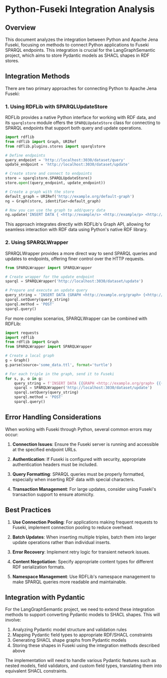 # Python-Fuseki Integration Analysis

## Overview

This document analyzes the integration between Python and Apache Jena Fuseki, focusing on methods to connect Python applications to Fuseki SPARQL endpoints. This integration is crucial for the LangGraphSemantic project, which aims to store Pydantic models as SHACL shapes in RDF stores.

## Integration Methods

There are two primary approaches for connecting Python to Apache Jena Fuseki:

### 1. Using RDFLib with SPARQLUpdateStore

RDFLib provides a native Python interface for working with RDF data, and its `sparqlstore` module offers the `SPARQLUpdateStore` class for connecting to SPARQL endpoints that support both query and update operations.

```python
import rdflib
from rdflib import Graph, URIRef
from rdflib.plugins.stores import sparqlstore

# Define endpoints
query_endpoint = 'http://localhost:3030/dataset/query'
update_endpoint = 'http://localhost:3030/dataset/update'

# Create store and connect to endpoints
store = sparqlstore.SPARQLUpdateStore()
store.open((query_endpoint, update_endpoint))

# Create a graph with the store
default_graph = URIRef('http://example.org/default-graph')
ng = Graph(store, identifier=default_graph)

# Now you can use the graph to add/query data
ng.update('INSERT DATA { <http://example/s> <http://example/p> <http://example/o> }')
```

This approach integrates directly with RDFLib's Graph API, allowing for seamless interaction with RDF data using Python's native RDF library.

### 2. Using SPARQLWrapper

SPARQLWrapper provides a more direct way to send SPARQL queries and updates to endpoints, offering finer control over the HTTP requests.

```python
from SPARQLWrapper import SPARQLWrapper

# Create wrapper for the update endpoint
sparql = SPARQLWrapper('http://localhost:3030/dataset/update')

# Prepare and execute an update query
query_string = 'INSERT DATA {GRAPH <http://example.org/graph> {<http://example/s> <http://example/p> <http://example/o>}}'
sparql.setQuery(query_string)
sparql.method = 'POST'
sparql.query()
```

For more complex scenarios, SPARQLWrapper can be combined with RDFLib:

```python
import requests
import rdflib
from rdflib import Graph
from SPARQLWrapper import SPARQLWrapper

# Create a local graph
g = Graph()
g.parse(source='some_data.ttl', format='turtle')

# For each triple in the graph, send it to Fuseki
for s, p, o in g:
    query_string = f'INSERT DATA {{GRAPH <http://example.org/graph> {{{s.n3()} {p.n3()} {o.n3()}}}}}'
    sparql = SPARQLWrapper('http://localhost:3030/dataset/update')
    sparql.setQuery(query_string)
    sparql.method = 'POST'
    sparql.query()
```

## Error Handling Considerations

When working with Fuseki through Python, several common errors may occur:

1. **Connection Issues**: Ensure the Fuseki server is running and accessible at the specified endpoint URLs.

2. **Authentication**: If Fuseki is configured with security, appropriate authentication headers must be included.

3. **Query Formatting**: SPARQL queries must be properly formatted, especially when inserting RDF data with special characters.

4. **Transaction Management**: For large updates, consider using Fuseki's transaction support to ensure atomicity.

## Best Practices

1. **Use Connection Pooling**: For applications making frequent requests to Fuseki, implement connection pooling to reduce overhead.

2. **Batch Updates**: When inserting multiple triples, batch them into larger update operations rather than individual inserts.

3. **Error Recovery**: Implement retry logic for transient network issues.

4. **Content Negotiation**: Specify appropriate content types for different RDF serialization formats.

5. **Namespace Management**: Use RDFLib's namespace management to make SPARQL queries more readable and maintainable.

## Integration with Pydantic

For the LangGraphSemantic project, we need to extend these integration methods to support converting Pydantic models to SHACL shapes. This will involve:

1. Analyzing Pydantic model structure and validation rules
2. Mapping Pydantic field types to appropriate RDF/SHACL constraints
3. Generating SHACL shape graphs from Pydantic models
4. Storing these shapes in Fuseki using the integration methods described above

The implementation will need to handle various Pydantic features such as nested models, field validators, and custom field types, translating them into equivalent SHACL constraints.
